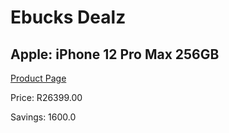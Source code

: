 
# Ebucks Dealz
## Apple: iPhone 12 Pro Max 256GB
[Product Page](https://www.ebucks.com/web/shop/productSelected.do?prodId=1069569262&catId=1126033699)

Price: R26399.00

Savings: 1600.0


	